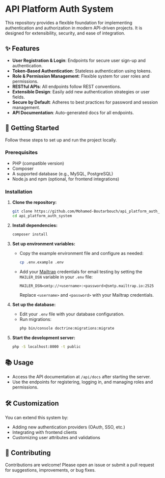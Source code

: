 # API Platform Auth System

This repository provides a flexible foundation for implementing authentication and authorization in modern API-driven projects. It is designed for extensibility, security, and ease of integration.

## ✨ Features

- **User Registration & Login**: Endpoints for secure user sign-up and authentication.
- **Token-Based Authentication**: Stateless authentication using tokens.
- **Role & Permission Management**: Flexible system for user roles and permissions.
- **RESTful APIs**: All endpoints follow REST conventions.
- **Extensible Design**: Easily add new authentication strategies or user fields.
- **Secure by Default**: Adheres to best practices for password and session management.
- **API Documentation**: Auto-generated docs for all endpoints.

## 🚀 Getting Started

Follow these steps to set up and run the project locally.

### Prerequisites

- PHP (compatible version)
- Composer
- A supported database (e.g., MySQL, PostgreSQL)
- Node.js and npm (optional, for frontend integrations)

### Installation

1. **Clone the repository:**
    ```bash
    git clone https://github.com/Mohamed-Boutarbouch/api_platform_auth_system.git
    cd api_platform_auth_system
    ```

2. **Install dependencies:**
    ```bash
    composer install
    ```

3. **Set up environment variables:**
    - Copy the example environment file and configure as needed:
        ```bash
        cp .env.example .env
        ```
    - Add your [Mailtrap](https://mailtrap.io/) credentials for email testing by setting the `MAILER_DSN` variable in your `.env` file:
        ```
        MAILER_DSN=smtp://<username>:<password>@smtp.mailtrap.io:2525
        ```
      Replace `<username>` and `<password>` with your Mailtrap credentials.

4. **Set up the database:**
    - Edit your `.env` file with your database configuration.
    - Run migrations:
        ```bash
        php bin/console doctrine:migrations:migrate
        ```

5. **Start the development server:**
    ```bash
    php -S localhost:8000 -t public
    ```

## 📚 Usage

- Access the API documentation at `/api/docs` after starting the server.
- Use the endpoints for registering, logging in, and managing roles and permissions.

## 🛠️ Customization

You can extend this system by:
- Adding new authentication providers (OAuth, SSO, etc.)
- Integrating with frontend clients
- Customizing user attributes and validations

## 🤝 Contributing

Contributions are welcome! Please open an issue or submit a pull request for suggestions, improvements, or bug fixes.
